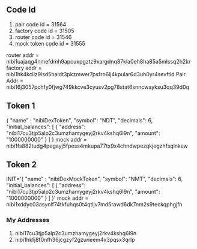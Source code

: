 ## Code Id
1. pair code id = 31564
2. factory code id = 31505
3. router code id = 31546
4. mock token code id = 31555

router addr = nibi1uajaqg4nmefdmh9apcuxpgztz9xargdnq87kla0eh8ha85a5mlssq2h2kr
factory addr = nibi1hk4kcllz9lsd5haldt3pkzmwer7psfrn6lj4kpular6d3uh0yr4sevftld
Pair Addr = nibi16j3057pchfy0fjwg749kkcve3cyusv2pg78stat6snncwayksu3qq39d0q 


## Token 1
{
    "name" : "nibiDexToken", 
    "symbol": "NDT", 
    "decimals": 6,
    "initial_balances": [
        {
            "address": "nibi17cu3tjp5alp2c3umzhamygeyj2rkv4kshq6l9n", 
            "amount": "1000000000"
        }
    ]
}
mock addr = nibi1fs882tudg4pegayj5fpess4mkupa77tx9x4chndwpezqkjegzhfsqlnkew



## Token 2
INIT='{
    "name" : "nibiDexMockToken", 
    "symbol": "NMT", 
    "decimals": 6,
    "initial_balances": [
        {
            "address": "nibi17cu3tjp5alp2c3umzhamygeyj2rkv4kshq6l9n", 
            "amount": "1000000000"
        }
    ]
}'
mock addr = nibi1xddyc03asynlf74tkfuhqs0t4qtljv7md5rawd6dk7nm2s9teckqphgjfn



### My Addresses
1. nibi17cu3tjp5alp2c3umzhamygeyj2rkv4kshq6l9n
2. nibi1hkfj8f0nfh36jcgzyf2gzuneem4x3pqsx3qrlp
